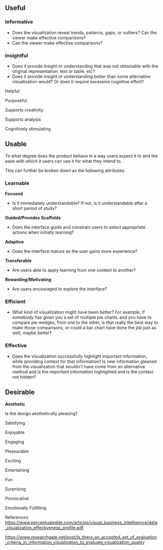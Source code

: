 


## Useful

### Informative

- Does the visualization reveal trends, patterns, gaps, or outliers? Can the viewer make effective comparisons?
- Can the viewer make effective comparisons?

### Insightful

- Does it provide insight or understanding that was not obtainable with the original representation, text or table, etc?
- Does it provide insight or understanding better than some alternative visualization would? Or does it require excessive cognitive effort?

Helpful

Purposeful

Supports creativity

Supports analysis

Cognitively stimulating


## Usable

To what degree does the product behave in a way users expect it to and the ease with which it users can use it for what they intend to. 

This can further be broken down as the following attributes:

### Learnable

**Focused**
- Is it immediately understandable? If not, is it understandable after a short period of study?

**Guided/Provides Scaffolds**
- Does the interface guide and constrain users to select appropriate actions when initially learning?

**Adaptive**

- Does the interface mature as the user gains more experience?

**Transferable**

- Are users able to apply learning from one context to another?

**Rewarding/Motivating**
- Are users encouraged to explore the interface?

### Efficient
- What kind of visualization might have been better? For example, if somebody has given you a set of multiple pie charts, and you have to compare pie wedges, from one to the other, is that really the best way to make those comparisons, or could a bar chart have done the job just as well, maybe better? 

### Effective
- Does the visualization successfully highlight important information, while providing context for that information? Is new information gleaned from the visualization that wouldn't have come from an alternative method and is the important information highlighted and is the context not hidden?

## Desirable

**Aesthetic**

Is the design aesthetically pleasing?

Satisfying

Enjoyable

Engaging

Pleasurable

Exciting

Entertaining

Fun

Surprising

Provocative

Emotionally Fulfilling



References:
https://www.perceptualedge.com/articles/visual_business_intelligence/data_visualization_effectiveness_profile.pdf

https://www.researchgate.net/post/Is_there_an_accepted_set_of_evaluation_criteria_in_information_visualization_to_evaluate_visualization_quality
